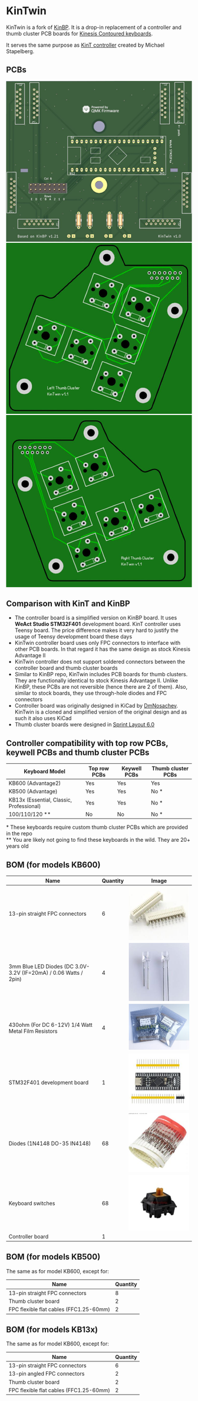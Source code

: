 # KinTwin
KinTwin is a fork of [KinBP](https://github.com/DmNosachev/KinBP). It is a drop-in replacement of a controller and thumb cluster PCB boards for [Kinesis Contoured keyboards](https://deskthority.net/wiki/Kinesis_Contoured).

It serves the same purpose as [KinT controller](https://github.com/kinx-project/kint) created by Michael Stapelberg.

## PCBs

![KinTwin controller v1.0](/images/controller.jpg)
![KinTwin left thumb v1.1](/images/left-thumb.jpg)
![KinTwin right thumb v1.1](/images/right-thumb.jpg)

## Comparison with KinT and KinBP
- The controller board is a simplified version on KinBP board. It uses **WeAct Studio STM32F401** development board. KinT controller uses Teensy board. The price difference makes it very hard to justify the usage of Teensy development board these days
- KinTwin controller board uses only FPC connectors to interface with other PCB boards. In that regard it has the same design as stock Kinesis Advantage II
- KinTwin controller does not support soldered connectors between the controller board and thumb cluster boards
- Similar to KinBP repo, KinTwin includes PCB boards for thumb clusters. They are functionally identical to stock Kinesis Advantage II. Unlike KinBP, these PCBs are not reversible (hence there are 2 of them). Also, similar to stock boards, they use through-hole diodes and FPC connectors
- Controller board was originally designed in KiCad by [DmNosachev](https://github.com/DmNosachev). KinTwin is a cloned and simplified version of the original design and as such it also uses KiCad
- Thumb cluster boards were designed in [Sprint Layout 6.0](https://www.electronic-software-shop.com/lng/en/electronic-software/sprint-layout-60.html?language=en)


## Controller compatibility with top row PCBs, keywell PCBs and thumb cluster PCBs

|Keyboard Model                             |Top row PCBs|Keywell PCBs|Thumb cluster PCBs|
|-------------------------------------------|------------|------------|------------------|
|KB600 (Advantage2)                         |Yes         |Yes         |Yes               |
|KB500 (Advantage)                          |Yes         |Yes         |No  *             |
|KB13x (Essential, Classic, Professional)   |Yes         |Yes         |No  *             |
|100/110/120 **                             |No          |No          |No  *             |

\* These keyboards require custom thumb cluster PCBs which are provided in the repo\
** You are likely not going to find these keyboards in the wild. They are 20+ years old


## BOM (for models KB600)

|Name                                                                |Quantity  |Image  |
|--------------------------------------------------------------------|----------|---------------------------------------------|
|13-pin straight FPC connectors                                      |    6     |![connectors](/images/connectors.jpg)        |
|3mm Blue LED Diodes (DC 3.0V-3.2V (IF=20mA) / 0.06 Watts / 2pin)    |    4     |![connectors](/images/leds.jpg)              |
|430ohm (For DC 6-12V) 1/4 Watt Metal Film Resistors                 |    4     |![connectors](/images/resistors.jpg)         |
|STM32F401 development board                                         |    1     |![connectors](/images/development-board.jpg) |
|Diodes (1N4148 DO-35 IN4148)                                        |    68    |![connectors](/images/diodes.jpg)            |
|Keyboard switches                                                   |    68    |![connectors](/images/switches.jpg)          |
|Controller board                                                    |    1     |                                             |

## BOM (for models KB500) 
The same as for model KB600, except for:

|Name                                     |Quantity |
|-----------------------------------------|---------|
|13-pin straight FPC connectors           |    8    | 
|Thumb cluster board                      |    2    |
|FPC flexible flat cables (FFC1.25-60mm)  |    2    | 

## BOM (for models KB13x)
The same as for model KB600, except for:

|Name                                    |Quantity  |
|----------------------------------------|----------|
|13-pin straight FPC connectors          |    6     | 
|13-pin angled FPC connectors            |    2     |
|Thumb cluster board                     |    2     |
|FPC flexible flat cables (FFC1.25-60mm) |    2     | 